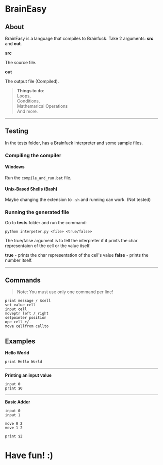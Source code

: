 # BrainEasy

## About

BrainEasy is a language that compiles to Brainfuck.
Take 2 arguments: **src** and **out**.

**src**

The source file.

**out**

The output file (Compiled).

> **Things to do**: <br> 
> Loops, <br>
> Conditions, <br>
> Mathemarical Operations <br>
> And more. <br>

---

## Testing

In the tests folder, has a Brainfuck interpreter and some sample files.

### Compiling the compiler

#### Windows

Run the `compile_and_run.bat` file.

#### Unix-Based Shells (Bash)

Maybe changing the extension to `.sh` and running can work.
(Not tested)

### Running the generated file

Go to **tests** folder and run the command:

`python interpeter.py <file> <true/false>`

The true/false argument is to tell the interpreter if it prints the char representaion of the cell or the
value itself.

**true** - prints the char representation of the cell's value
**false** - prints the number itself.

---

## Commands

> Note: You must use only one command per line!

```
print message / $cell
set value cell
input cell
moveptr left / right
setpointer position
ope cell +/-
move cellfrom cellto
```

## Examples

**Hello World**

`print Hello World`

---

**Printing an input value**

```
input 0
print $0
```

---

**Basic Adder**

```
input 0
input 1

move 0 2
move 1 2

print $2
```

# Have fun! :)
